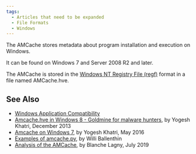 ```yaml
---
tags:
  - Articles that need to be expanded
  - File Formats
  - Windows
---
```

The AMCache stores metadata about program installation and execution on Windows.

It can be found on Windows 7 and Server 2008 R2 and later.

The AMCache is stored in the [Windows NT Registry File (regf)](windows_nt_registry_file_(regf).md)
format in a file named AMCache.hve.

## See Also

- [Windows Application Compatibility](windows_application_compatibility.md)
- [Amcache.hve in Windows 8 - Goldmine for malware hunters](https://www.swiftforensics.com/2013/12/amcachehve-in-windows-8-goldmine-for.html),
  by Yogesh Khatri, December 2013
- [Amcache on Windows 7](https://www.swiftforensics.com/2016/05/amcache-on-windows-7.html),
  by Yogesh Khatri, May 2016
- [Examples of amcache.py](https://gist.github.com/williballenthin/ee512eacb672320f2df5),
  by Willi Ballenthin
- [Analysis of the AMCache](https://www.ssi.gouv.fr/uploads/2019/01/anssi-coriin_2019-analysis_amcache.pdf),
  by Blanche Lagny, July 2019
